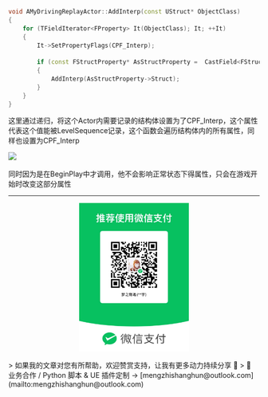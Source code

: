 ```C++
void AMyDrivingReplayActor::AddInterp(const UStruct* ObjectClass)
{
	for (TFieldIterator<FProperty> It(ObjectClass); It; ++It)
	{
		It->SetPropertyFlags(CPF_Interp);
			
		if (const FStructProperty* AsStructProperty =  CastField<FStructProperty>(*It))
		{
			AddInterp(AsStructProperty->Struct);
		}
	}	
}
```

这里通过递归，将这个Actor内需要记录的结构体设置为了CPF_Interp，这个属性代表这个值能被LevelSequence记录，这个函数会遍历结构体内的所有属性，同样也设置为CPF_Interp

![](https://raw.githubusercontent.com/mengzhishanghun/mengzhishanghun/main/Blog/Assets/01-%E5%9B%BE%E7%89%87/Pasted%20image%2020240905102943.png)

同时因为是在BeginPlay中才调用，他不会影响正常状态下得属性，只会在游戏开始时改变这部分属性

---

<p align="center">
  <img src="https://raw.githubusercontent.com/mengzhishanghun/mengzhishanghun/main/PayCodes/WeChatPay.jpg" width="220"/>
</p>
> 如果我的文章对您有所帮助，欢迎赞赏支持，让我有更多动力持续分享 🙏   
> 💼 业务合作 / Python 脚本 & UE 插件定制 → [mengzhishanghun@outlook.com](mailto:mengzhishanghun@outlook.com)